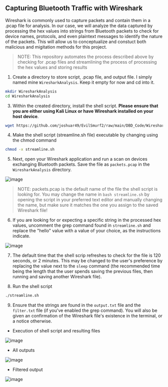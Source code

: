 ## Capturing Bluetooth Traffic with Wireshark

Wireshark is commonly used to capture packets and contain them in a .pcap file for analysis. In our case, we will analyze the data captured by processing the hex values  into strings from Bluetooth packets to check for device names, protocols, and even plaintext messages to identify the nature of the packets. This will allow us to conceptualize and constuct both malicious and migitation methods for this project.

> NOTE: This repository automates the process described above by checking for .pcap files and streamlining the process of processing the hex values and storing results

1. Create a directory to store script, .pcap file, and output file. I simply named mine ```WiresharkAnalysis```. Keep it empty for now and cd into it. 

```bash
mkdir WiresharkAnalysis
cd WiresharkAnalysis
```
3. Within the created directory, install the shell script. **Please ensure that you are either using Kali Linux or have Wireshark installed on your host device**.

```bash
wget https://github.com/joshuar49/EvilSmurf2/raw/main/DBD_Code/Wireshark/streamline.sh
```
4. Make the shell script (streamline.sh file) executable by changing using the chmod command

```bash
chmod -x streamline.sh
```
5. Next, open your Wireshark application and run a scan on devices exchanging Bluetooth packets. Save the file as ```packets.pcap``` in the ```WiresharkAnalysis``` directory.

![image](https://user-images.githubusercontent.com/107435186/220528273-04fc0fc4-c550-4603-b3a2-ac919eb8e262.png)

> NOTE: packets.pcap is the default name of the file the shell script is looking for. You may change the name in ```bash streamline.sh``` by opening the script in your preferred text editor and manually changing the name, but make sure it matches the one you assign to the saved Wireshark file!

6. If you are looking for or expecting a specific string in the processed hex values, uncomment the grep command found in ```streamline.sh``` and replace the "hello" value with a value of your choice, as the instructions indicate.

![image](https://user-images.githubusercontent.com/107435186/220528640-67ada54c-768e-4bc6-ba68-5e33d7d7c79c.png)

7. The default time that the shell scrip refreshes to check for the file is 120 seconds, or 2 minutes. This may be changed to the user's preference by replacing the value next to the ```sleep``` command (the recommended time being the length that the user spends saving the previous files, then running and saving another Wireshark file).

8. Run the shell script

```bash
./streamline.sh
```

9. Ensure that the strings are found in the ```output.txt``` file and the ```filter.txt``` file (if you've enabled the grep command). You will also be given an confirmation of the Wireshark file's existence in the terminal, or a notice otherwise.

- Execution of shell script and resulting files

![image](https://user-images.githubusercontent.com/107435186/220529104-8a66cd59-25df-437c-99a5-c6029f2fba54.png)

- All outputs

![image](https://user-images.githubusercontent.com/107435186/220529246-5f232ffa-40f3-410d-9165-53fd478add03.png)

- Filtered output

![image](https://user-images.githubusercontent.com/107435186/220529330-2564fb73-daa7-4cfa-9c24-34d791f116b8.png)

